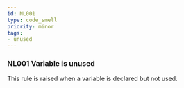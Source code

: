 ```yaml
---
id: NL001
type: code_smell
priority: minor
tags:
- unused 
---
```


### NL001 Variable is unused
This rule is raised when a variable is declared but not used.
